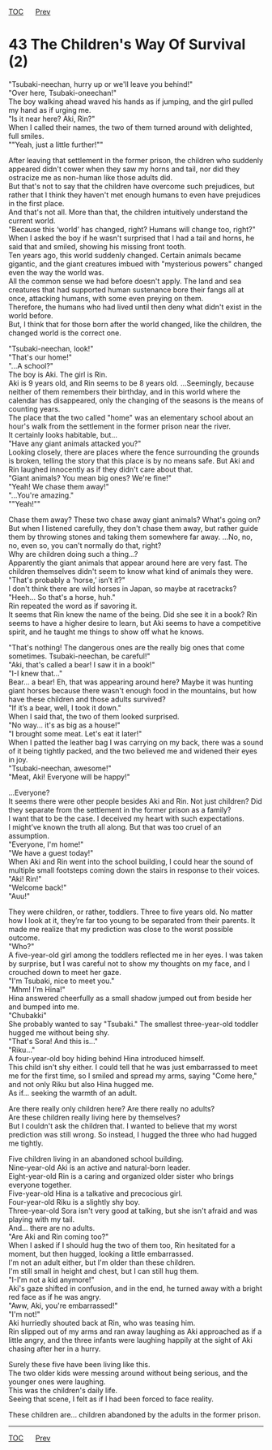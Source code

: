 [TOC](../readme.md)&nbsp;&nbsp;&nbsp;&nbsp;&nbsp;&nbsp;[Prev](section_0013.md)&nbsp;&nbsp;&nbsp;&nbsp;&nbsp;&nbsp;



# 43 The Children's Way Of Survival (2)

"Tsubaki-neechan, hurry up or we'll leave you behind!"  
"Over here, Tsubaki-oneechan!"  
The boy walking ahead waved his hands as if jumping, and the girl pulled
my hand as if urging me.  
"Is it near here? Aki, Rin?"  
When I called their names, the two of them turned around with delighted,
full smiles.  
""Yeah, just a little further!""  
  
After leaving that settlement in the former prison, the children who
suddenly appeared didn't cower when they saw my horns and tail, nor did
they ostracize me as non-human like those adults did.  
But that's not to say that the children have overcome such prejudices,
but rather that I think they haven't met enough humans to even have
prejudices in the first place.  
And that's not all. More than that, the children intuitively understand
the current world.  
"Because this ‘world’ has changed, right? Humans will change too,
right?"  
When I asked the boy if he wasn't surprised that I had a tail and horns,
he said that and smiled, showing his missing front tooth.  
Ten years ago, this world suddenly changed. Certain animals became
gigantic, and the giant creatures imbued with "mysterious powers"
changed even the way the world was.  
All the common sense we had before doesn't apply. The land and sea
creatures that had supported human sustenance bore their fangs all at
once, attacking humans, with some even preying on them.  
Therefore, the humans who had lived until then deny what didn't exist in
the world before.  
But, I think that for those born after the world changed, like the
children, the changed world is the correct one.  
  
"Tsubaki-neechan, look!"  
"That's our home!"  
"...A school?"  
The boy is Aki. The girl is Rin.  
Aki is 9 years old, and Rin seems to be 8 years old. ...Seemingly,
because neither of them remembers their birthday, and in this world
where the calendar has disappeared, only the changing of the seasons is
the means of counting years.  
The place that the two called "home" was an elementary school about an
hour's walk from the settlement in the former prison near the river.  
It certainly looks habitable, but...  
"Have any giant animals attacked you?"  
Looking closely, there are places where the fence surrounding the
grounds is broken, telling the story that this place is by no means
safe. But Aki and Rin laughed innocently as if they didn't care about
that.  
"Giant animals? You mean big ones? We're fine!"  
"Yeah! We chase them away!"  
"...You're amazing."  
""Yeah!""  
  
Chase them away? These two chase away giant animals? What's going on?  
But when I listened carefully, they don't chase them away, but rather
guide them by throwing stones and taking them somewhere far away. ...No,
no, no, even so, you can't normally do that, right?  
Why are children doing such a thing...?  
Apparently the giant animals that appear around here are very fast. The
children themselves didn't seem to know what kind of animals they
were.  
"That's probably a ‘horse,’ isn’t it?"  
I don't think there are wild horses in Japan, so maybe at racetracks?  
"Heeh… So that's a horse, huh."  
Rin repeated the word as if savoring it.  
It seems that Rin knew the name of the being. Did she see it in a book?
Rin seems to have a higher desire to learn, but Aki seems to have a
competitive spirit, and he taught me things to show off what he knows.  
  
"That's nothing! The dangerous ones are the really big ones that come
sometimes. Tsubaki-neechan, be careful!"  
"Aki, that's called a bear! I saw it in a book!"  
"I-I knew that..."  
Bear... a bear! Eh, that was appearing around here? Maybe it was hunting
giant horses because there wasn't enough food in the mountains, but how
have these children and those adults survived?  
"If it’s a bear, well, I took it down."  
When I said that, the two of them looked surprised.  
"No way... it's as big as a house!"  
"I brought some meat. Let's eat it later!"  
When I patted the leather bag I was carrying on my back, there was a
sound of it being tightly packed, and the two believed me and widened
their eyes in joy.  
"Tsubaki-neechan, awesome!"  
"Meat, Aki! Everyone will be happy!"  
  
...Everyone?  
It seems there were other people besides Aki and Rin. Not just children?
Did they separate from the settlement in the former prison as a
family?  
I want that to be the case. I deceived my heart with such
expectations.  
I might’ve known the truth all along. But that was too cruel of an
assumption.  
"Everyone, I'm home!"  
"We have a guest today!"  
When Aki and Rin went into the school building, I could hear the sound
of multiple small footsteps coming down the stairs in response to their
voices.  
"Aki! Rin!"  
"Welcome back!"  
"Auu!"  
  
They were children, or rather, toddlers. Three to five years old. No
matter how I look at it, they’re far too young to be separated from
their parents. It made me realize that my prediction was close to the
worst possible outcome.  
"Who?"  
A five-year-old girl among the toddlers reflected me in her eyes. I was
taken by surprise, but I was careful not to show my thoughts on my face,
and I crouched down to meet her gaze.  
"I'm Tsubaki, nice to meet you."  
"Mhm! I'm Hina!"  
Hina answered cheerfully as a small shadow jumped out from beside her
and bumped into me.  
"Chubakki"  
She probably wanted to say "Tsubaki." The smallest three-year-old
toddler hugged me without being shy.  
"That's Sora! And this is..."  
"Riku..."  
A four-year-old boy hiding behind Hina introduced himself.  
This child isn't shy either. I could tell that he was just embarrassed
to meet me for the first time, so I smiled and spread my arms, saying
"Come here," and not only Riku but also Hina hugged me.  
As if... seeking the warmth of an adult.  
  
Are there really only children here? Are there really no adults?  
Are these children really living here by themselves?  
But I couldn't ask the children that. I wanted to believe that my worst
prediction was still wrong. So instead, I hugged the three who had
hugged me tightly.  
  
Five children living in an abandoned school building.  
Nine-year-old Aki is an active and natural-born leader.  
Eight-year-old Rin is a caring and organized older sister who brings
everyone together.  
Five-year-old Hina is a talkative and precocious girl.  
Four-year-old Riku is a slightly shy boy.  
Three-year-old Sora isn't very good at talking, but she isn't afraid and
was playing with my tail.  
And... there are no adults.  
"Are Aki and Rin coming too?"  
When I asked if I should hug the two of them too, Rin hesitated for a
moment, but then hugged, looking a little embarrassed.  
I'm not an adult either, but I'm older than these children.  
I'm still small in height and chest, but I can still hug them.  
"I-I'm not a kid anymore!"  
Aki's gaze shifted in confusion, and in the end, he turned away with a
bright red face as if he was angry.  
"Aww, Aki, you're embarrassed!"  
"I'm not!"  
Aki hurriedly shouted back at Rin, who was teasing him.  
Rin slipped out of my arms and ran away laughing as Aki approached as if
a little angry, and the three infants were laughing happily at the sight
of Aki chasing after her in a hurry.  
  
Surely these five have been living like this.  
The two older kids were messing around without being serious, and the
younger ones were laughing.  
This was the children's daily life.  
Seeing that scene, I felt as if I had been forced to face reality.  
  
These children are... children abandoned by the adults in the former
prison.  
  
  
  


---
[TOC](../readme.md)&nbsp;&nbsp;&nbsp;&nbsp;&nbsp;&nbsp;[Prev](section_0013.md)&nbsp;&nbsp;&nbsp;&nbsp;&nbsp;&nbsp;

